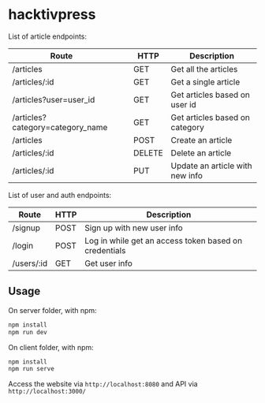 # hacktivpress

List of article endpoints:

| Route                            | HTTP   | Description                                            |
|----------------------------------|--------|--------------------------------------------------------|
| /articles                        | GET    | Get all the articles                                   |
| /articles/:id                    | GET    | Get a single article                                   |
| /articles?user=user_id           | GET    | Get articles based on user id                          |
| /articles?category=category_name | GET    | Get articles based on category                         |
| /articles                        | POST   | Create an article                                      |
| /articles/:id                    | DELETE | Delete an article                                      |
| /articles/:id                    | PUT    | Update an article with new info                        |

List of user and auth endpoints:

| Route          | HTTP   | Description                                            |
|----------------|--------|--------------------------------------------------------|
| /signup        | POST   | Sign up with new user info                             |
| /login         | POST   | Log in while get an access token based on credentials  |
| /users/:id     | GET    | Get user info                                          |

## Usage
On server folder, with npm:
```javascript
npm install
npm run dev
```

On client folder, with npm:
```javascript
npm install
npm run serve
```

Access the website via `http://localhost:8080` and API via `http://localhost:3000/`